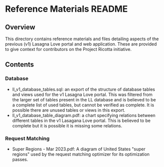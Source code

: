 # Reference Materials README

## Overview

This directory contains reference materials and files detailing aspects of the previous (v1) Lasagna Love portal and web application. These are provided to give context for contributors on the Project Ricotta initiative.

## Contents

### Database

- ll_v1_database_tables.sql: an export of the structure of database tables and views used for the v1 Lasagna Love portal. This was filtered from the larger set of tables present in the LL database and is believed to be a complete list of used tables, but cannot be verified as complete. It is possible there are unused tables or views in this export.
- ll_v1_database_table_diagram.pdf: a chart specifying relations between different tables in the v1 Lasagana Love portal. This is believed to be complete but it is possible it is missing some relations.

### Request Matching

- Super Regions - Mar 2023.pdf: A diagram of United States "super regions" used by the request matching optimizer for its optimization passes.